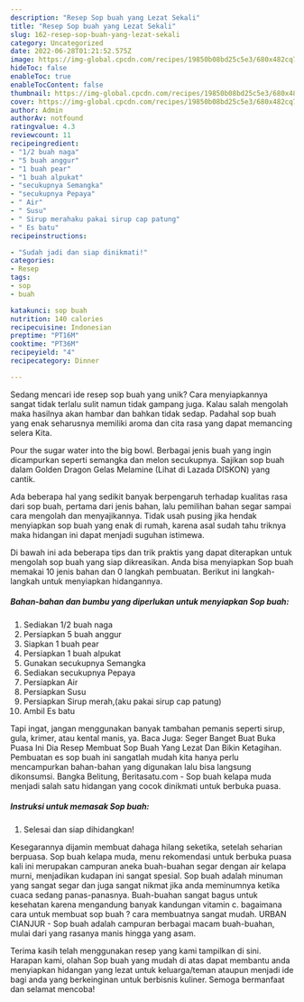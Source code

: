```yaml
---
description: "Resep Sop buah yang Lezat Sekali"
title: "Resep Sop buah yang Lezat Sekali"
slug: 162-resep-sop-buah-yang-lezat-sekali
category: Uncategorized
date: 2022-06-28T01:21:52.575Z
image: https://img-global.cpcdn.com/recipes/19850b08bd25c5e3/680x482cq70/sop-buah-foto-resep-utama.jpg
hideToc: false
enableToc: true
enableTocContent: false
thumbnail: https://img-global.cpcdn.com/recipes/19850b08bd25c5e3/680x482cq70/sop-buah-foto-resep-utama.jpg
cover: https://img-global.cpcdn.com/recipes/19850b08bd25c5e3/680x482cq70/sop-buah-foto-resep-utama.jpg
author: Admin
authorAv: notfound
ratingvalue: 4.3
reviewcount: 11
recipeingredient:
- "1/2 buah naga"
- "5 buah anggur"
- "1 buah pear"
- "1 buah alpukat"
- "secukupnya Semangka"
- "secukupnya Pepaya"
- " Air"
- " Susu"
- " Sirup merahaku pakai sirup cap patung"
- " Es batu"
recipeinstructions:

- "Sudah jadi dan siap dinikmati!"
categories:
- Resep
tags:
- sop
- buah

katakunci: sop buah 
nutrition: 140 calories
recipecuisine: Indonesian
preptime: "PT16M"
cooktime: "PT36M"
recipeyield: "4"
recipecategory: Dinner

---
```





Sedang mencari ide resep sop buah yang unik? Cara menyiapkannya sangat tidak terlalu sulit namun tidak gampang juga. Kalau salah mengolah maka hasilnya akan hambar dan bahkan tidak sedap. Padahal sop buah yang enak seharusnya memiliki aroma dan cita rasa yang dapat memancing selera Kita.





Pour the sugar water into the big bowl. Berbagai jenis buah yang ingin dicampurkan seperti semangka dan melon secukupnya. Sajikan sop buah dalam Golden Dragon Gelas Melamine (Lihat di Lazada DISKON) yang cantik.

Ada beberapa hal yang sedikit banyak berpengaruh terhadap kualitas rasa dari sop buah, pertama dari jenis bahan, lalu pemilihan bahan segar sampai cara mengolah dan menyajikannya. Tidak usah pusing jika hendak menyiapkan sop buah yang enak di rumah, karena asal sudah tahu triknya maka hidangan ini dapat menjadi suguhan istimewa.






Di bawah ini ada beberapa tips dan trik praktis yang dapat diterapkan untuk mengolah sop buah yang siap dikreasikan. Anda bisa menyiapkan Sop buah memakai 10 jenis bahan dan 0 langkah pembuatan. Berikut ini langkah-langkah untuk menyiapkan hidangannya.

<!--inarticleads1-->

##### Bahan-bahan dan bumbu yang diperlukan untuk menyiapkan Sop buah:

1. Sediakan 1/2 buah naga
1. Persiapkan 5 buah anggur
1. Siapkan 1 buah pear
1. Persiapkan 1 buah alpukat
1. Gunakan secukupnya Semangka
1. Sediakan secukupnya Pepaya
1. Persiapkan  Air
1. Persiapkan  Susu
1. Persiapkan  Sirup merah,(aku pakai sirup cap patung)
1. Ambil  Es batu


Tapi ingat, jangan menggunakan banyak tambahan pemanis seperti sirup, gula, krimer, atau kental manis, ya. Baca Juga: Seger Banget Buat Buka Puasa Ini Dia Resep Membuat Sop Buah Yang Lezat Dan Bikin Ketagihan. Pembuatan es sop buah ini sangatlah mudah kita hanya perlu mencampurkan bahan-bahan yang digunakan lalu bisa langsung dikonsumsi. Bangka Belitung, Beritasatu.com - Sop buah kelapa muda menjadi salah satu hidangan yang cocok dinikmati untuk berbuka puasa. 

<!--inarticleads2-->

##### Instruksi untuk memasak Sop buah:


1. Selesai dan siap dihidangkan!

Kesegarannya dijamin membuat dahaga hilang seketika, setelah seharian berpuasa. Sop buah kelapa muda, menu rekomendasi untuk berbuka puasa kali ini merupakan campuran aneka buah-buahan segar dengan air kelapa murni, menjadikan kudapan ini sangat spesial. Sop buah adalah minuman yang sangat segar dan juga sangat nikmat jika anda meminumnya ketika cuaca sedang panas-panasnya. Buah-buahan sangat bagus untuk kesehatan karena mengandung banyak kandungan vitamin c. bagaimana cara untuk membuat sop buah ? cara membuatnya sangat mudah. URBAN CIANJUR - Sop buah adalah campuran berbagai macam buah-buahan, mulai dari yang rasanya manis hingga yang asam. 

Terima kasih telah menggunakan resep yang kami tampilkan di sini. Harapan kami, olahan Sop buah yang mudah di atas dapat membantu anda menyiapkan hidangan yang lezat untuk keluarga/teman ataupun menjadi ide bagi anda yang berkeinginan untuk berbisnis kuliner. Semoga bermanfaat dan selamat mencoba!
